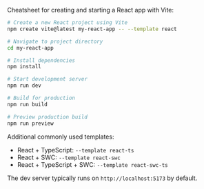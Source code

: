 Cheatsheet for creating and starting a React app with Vite:

```bash
# Create a new React project using Vite
npm create vite@latest my-react-app -- --template react

# Navigate to project directory
cd my-react-app

# Install dependencies
npm install

# Start development server
npm run dev

# Build for production 
npm run build

# Preview production build
npm run preview
```

Additional commonly used templates:
- React + TypeScript: `--template react-ts`
- React + SWC: `--template react-swc`
- React + TypeScript + SWC: `--template react-swc-ts`

The dev server typically runs on `http://localhost:5173` by default.
